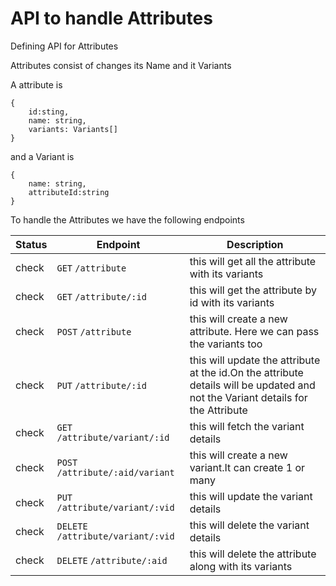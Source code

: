 # API to handle Attributes 
Defining API for Attributes 

Attributes consist of changes its Name and it Variants 

A attribute is 
```
{
    id:sting,
    name: string,
    variants: Variants[]
}
```
and a Variant is 
```
{
    name: string,
    attributeId:string
}
```

To handle the Attributes we have the following endpoints

|Status | Endpoint           | Description                                       |
|-------|--------------------|---------------------------------------------------|
| check | `GET` `/attribute` | this will get all the attribute with its variants |
| check | `GET` `/attribute/:id`| this will get the attribute by id with its variants |
| check | `POST` `/attribute`| this will create a new attribute. Here we can pass the variants too|
| check | `PUT` `/attribute/:id`| this will update the attribute at the id.On the attribute details will be updated and not the Variant details for the Attribute|
| check | `GET` `/attribute/variant/:id` | this will fetch the variant details | 
| check | `POST` `/attribute/:aid/variant`| this will create a new variant.It can create 1 or many|
| check | `PUT` `/attribute/variant/:vid`| this will update the variant details|
| check | `DELETE` `/attribute/variant/:vid`| this will delete the variant details|
| check | `DELETE` `/attribute/:aid`| this will delete the attribute along with its variants|
